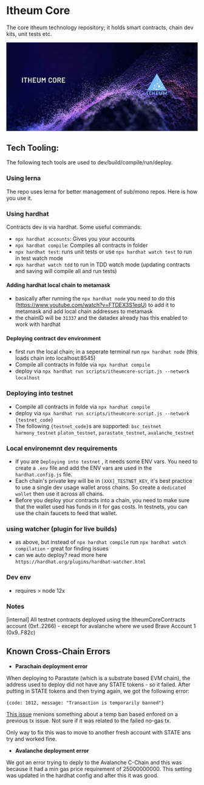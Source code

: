 # Itheum Core
The core itheum technology repository; it holds smart contracts, chain dev kits, unit tests etc.

![Itheum Core](https://raw.githubusercontent.com/Itheum/itheumcore/main/itheum-core-hero.png)

## Tech Tooling:
The following tech tools are used to dev/build/compile/run/deploy.

### Using lerna
The repo uses lerna for better management of sub/mono repos. Here is how you use it.

### Using hardhat
Contracts dev is via hardhat. Some useful commands:

- `npx hardhat accounts`: Gives you your accounts
- `npx hardhat compile`: Compiles all contracts in folder
- `npx hardhat test`: runs unit tests or use `npx hardhat watch test` to run in test watch mode
- `npx hardhat watch tdd` to run in TDD watch mode (updating contracts and saving will compile all and run tests)

#### Adding hardhat local chain to metamask
- basically after running the `npx hardhat node` you need to do this (https://www.youtube.com/watch?v=FTDEX3S1eqU) to add it to metamask and add local chain addresses to metamask
- the chainID will be `31337` and the datadex already has this enabled to work with hardhat

#### Deploying contract dev environment
- first run the local chain; in a seperate terminal run `npx hardhat node` (this loads chain into localhost:8545)
- Compile all contracts in folde via `npx hardhat compile`
- deploy via `npx hardhat run scripts/itheumcore-script.js --network localhost`

### Deploying into testnet
- Compile all contracts in folde via `npx hardhat compile`
- deploy via `npx hardhat run scripts/itheumcore-script.js --network {testnet_code}`
- The following `{testnet_code}`s are supported: `bsc_testnet` `harmony_testnet` `platon_testnet`, `parastate_testnet`, `avalanche_testnet`

### Local environemnt dev requirements
- If you are `Deploying into testnet` , it needs some ENV vars. You need to create a `.env` file and add the ENV vars are used in the `hardhat.config.js` file.
- Each chain's private key will be in `[XXX]_TESTNET_KEY`, it's best practice to use a single dev usage wallet aross chains. So create a `dedicated wallet` then use it across all chains.
- Before you deploy your contracts into a chain, you need to make sure that the wallet used has funds in it for gas costs. In testnets, you can use the chain faucets to feed that wallet.

### using watcher (plugin for live builds)
- as above, but instead of `npx hardhat compile` run `npx hardhat watch compilation` - great for finding issues
- can we auto deploy? read more here `https://hardhat.org/plugins/hardhat-watcher.html`

### Dev env
- requires > node 12x

### Notes
[internal] All testnet contracts deployed using the ItheumCoreContracts account (0xf..2266) - except for avalanche where we used Brave Account 1 (0x9..F82c)

## Known Cross-Chain Errors
- **Parachain deployment error**

When deploying to Parastate (which is a substrate based EVM chain), the address used to deploy did not have any STATE tokens - so it failed. After putting in STATE tokens and then trying again, we got the following error:

```
{code: 1012, message: "Transaction is temporarily banned"}
```

[This issue](https://stackoverflow.com/a/57313346) menions something about a temp ban based enfored on a previous tx issue. Not sure if it was related to the failed no-gas tx.

Only way to fix this was to move to another fresh account with STATE ans try and worked fine.

- **Avalanche deployment error**

We got an error trying to deply to the Avalanche C-Chain and this was because it had a min gas price requirement of 25000000000. This setting was updated in the hardhat config and after this it was good.
